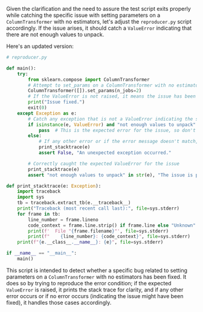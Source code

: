 Given the clarification and the need to assure the test script exits properly while catching the specific issue with setting parameters on a `ColumnTransformer` with no estimators, let's adjust the `reproducer.py` script accordingly. If the issue arises, it should catch a `ValueError` indicating that there are not enough values to unpack.

Here's an updated version:

```python
# reproducer.py

def main():
    try:
        from sklearn.compose import ColumnTransformer
        # Attempt to set_params on a ColumnTransformer with no estimators
        ColumnTransformer([]).set_params(n_jobs=2)
        # If the ValueError is not raised, it means the issue has been fixed
        print("Issue fixed.")
        exit(0)
    except Exception as e:
        # Catch any exception that is not a ValueError indicating the specific issue
        if isinstance(e, ValueError) and "not enough values to unpack" in str(e):
            pass  # This is the expected error for the issue, so don't assert here.
        else:
            # If any other error or if the error message doesn't match, then it's unexpected.
            print_stacktrace(e)
            assert False, "An unexpected exception occurred."

        # Correctly caught the expected ValueError for the issue
        print_stacktrace(e)
        assert "not enough values to unpack" in str(e), "The issue is present."

def print_stacktrace(e: Exception):
    import traceback
    import sys
    tb = traceback.extract_tb(e.__traceback__)
    print("Traceback (most recent call last):", file=sys.stderr)
    for frame in tb:
        line_number = frame.lineno
        code_context = frame.line.strip() if frame.line else "Unknown"
        print(f'  File "{frame.filename}"', file=sys.stderr)
        print(f"    {line_number}: {code_context}", file=sys.stderr)
    print(f"{e.__class__.__name__}: {e}", file=sys.stderr)

if __name__ == "__main__":
    main()
```

This script is intended to detect whether a specific bug related to setting parameters on a `ColumnTransformer` with no estimators has been fixed. It does so by trying to reproduce the error condition; if the expected `ValueError` is raised, it prints the stack trace for clarity, and if any other error occurs or if no error occurs (indicating the issue might have been fixed), it handles those cases accordingly.